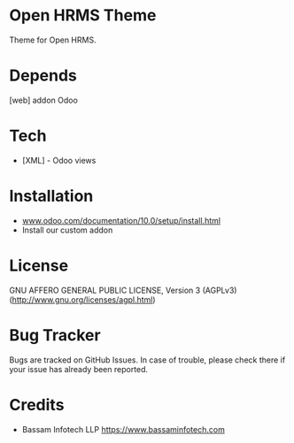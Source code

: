 Open HRMS Theme
===============

Theme for Open HRMS.

Depends
=======
[web] addon Odoo

Tech
====
* [XML] - Odoo views

Installation
============
- www.odoo.com/documentation/10.0/setup/install.html
- Install our custom addon

License
=======
GNU AFFERO GENERAL PUBLIC LICENSE, Version 3 (AGPLv3)
(http://www.gnu.org/licenses/agpl.html)

Bug Tracker
===========
Bugs are tracked on GitHub Issues. In case of trouble, please check there if your issue has already been reported.

Credits
=======
* Bassam Infotech LLP <https://www.bassaminfotech.com>



